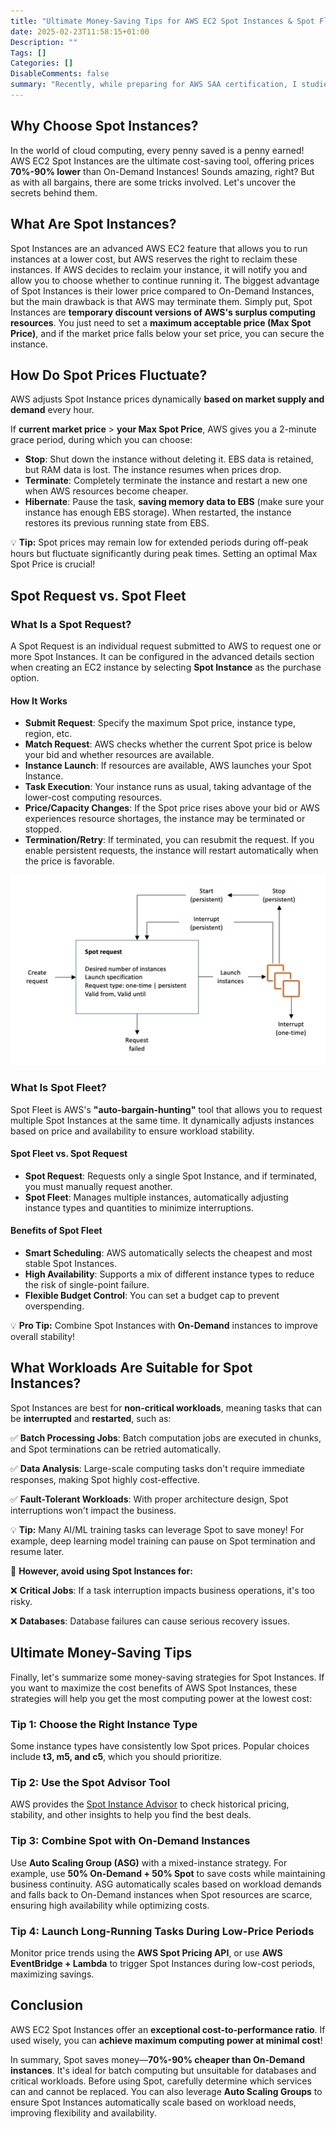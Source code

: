 ```yaml
---
title: "Ultimate Money-Saving Tips for AWS EC2 Spot Instances & Spot Fleet"
date: 2025-02-23T11:58:15+01:00
Description: ""
Tags: []
Categories: []
DisableComments: false
summary: "Recently, while preparing for AWS SAA certification, I studied AWS Spot Instance-related concepts in depth. This article summarizes how to use AWS Spot Instances to reduce computing costs by 70%-90%. By leveraging Auto Scaling Groups, Spot Fleet, and price monitoring strategies, you can enhance stability and optimize costs, making cloud computing more cost-effective."
---
```


## Why Choose Spot Instances?

In the world of cloud computing, every penny saved is a penny earned! AWS EC2 Spot Instances are the ultimate cost-saving tool, offering prices **70%-90% lower** than On-Demand Instances! Sounds amazing, right? But as with all bargains, there are some tricks involved. Let's uncover the secrets behind them.

## What Are Spot Instances?

Spot Instances are an advanced AWS EC2 feature that allows you to run instances at a lower cost, but AWS reserves the right to reclaim these instances. If AWS decides to reclaim your instance, it will notify you and allow you to choose whether to continue running it. The biggest advantage of Spot Instances is their lower price compared to On-Demand Instances, but the main drawback is that AWS may terminate them. Simply put, Spot Instances are **temporary discount versions of AWS's surplus computing resources**. You just need to set a **maximum acceptable price (Max Spot Price)**, and if the market price falls below your set price, you can secure the instance.

## How Do Spot Prices Fluctuate?

AWS adjusts Spot Instance prices dynamically **based on market supply and demand** every hour.

If **current market price** > **your Max Spot Price**, AWS gives you a 2-minute grace period, during which you can choose:

- **Stop**: Shut down the instance without deleting it. EBS data is retained, but RAM data is lost. The instance resumes when prices drop.
- **Terminate**: Completely terminate the instance and restart a new one when AWS resources become cheaper.
- **Hibernate**: Pause the task, **saving memory data to EBS** (make sure your instance has enough EBS storage). When restarted, the instance restores its previous running state from EBS.

💡 **Tip:** Spot prices may remain low for extended periods during off-peak hours but fluctuate significantly during peak times. Setting an optimal Max Spot Price is crucial!

## Spot Request vs. Spot Fleet

### What Is a Spot Request?

A Spot Request is an individual request submitted to AWS to request one or more Spot Instances. It can be configured in the advanced details section when creating an EC2 instance by selecting **Spot Instance** as the purchase option.

#### How It Works

- **Submit Request**: Specify the maximum Spot price, instance type, region, etc.
- **Match Request**: AWS checks whether the current Spot price is below your bid and whether resources are available.
- **Instance Launch**: If resources are available, AWS launches your Spot Instance.
- **Task Execution**: Your instance runs as usual, taking advantage of the lower-cost computing resources.
- **Price/Capacity Changes**: If the Spot price rises above your bid or AWS experiences resource shortages, the instance may be terminated or stopped.
- **Termination/Retry**: If terminated, you can resubmit the request. If you enable persistent requests, the instance will restart automatically when the price is favorable.

<img src="./images/spot_lifecycle.png" alt="spot_lifecycle" width="600" />

### What Is Spot Fleet?

Spot Fleet is AWS's **"auto-bargain-hunting"** tool that allows you to request multiple Spot Instances at the same time. It dynamically adjusts instances based on price and availability to ensure workload stability.

#### Spot Fleet vs. Spot Request

- **Spot Request**: Requests only a single Spot Instance, and if terminated, you must manually request another.
- **Spot Fleet**: Manages multiple instances, automatically adjusting instance types and quantities to minimize interruptions.

#### Benefits of Spot Fleet

- **Smart Scheduling**: AWS automatically selects the cheapest and most stable Spot Instances.
- **High Availability**: Supports a mix of different instance types to reduce the risk of single-point failure.
- **Flexible Budget Control**: You can set a budget cap to prevent overspending.

💡 **Pro Tip:** Combine Spot Instances with **On-Demand** instances to improve overall stability!

## What Workloads Are Suitable for Spot Instances?

Spot Instances are best for **non-critical workloads**, meaning tasks that can be **interrupted** and **restarted**, such as:

✅ **Batch Processing Jobs**: Batch computation jobs are executed in chunks, and Spot terminations can be retried automatically.

✅ **Data Analysis**: Large-scale computing tasks don't require immediate responses, making Spot highly cost-effective.

✅ **Fault-Tolerant Workloads**: With proper architecture design, Spot interruptions won't impact the business.

💡 **Tip:** Many AI/ML training tasks can leverage Spot to save money! For example, deep learning model training can pause on Spot termination and resume later.

🚨 **However, avoid using Spot Instances for:**

❌ **Critical Jobs**: If a task interruption impacts business operations, it's too risky.

❌ **Databases**: Database failures can cause serious recovery issues.

## Ultimate Money-Saving Tips

Finally, let's summarize some money-saving strategies for Spot Instances. If you want to maximize the cost benefits of AWS Spot Instances, these strategies will help you get the most computing power at the lowest cost:

### **Tip 1: Choose the Right Instance Type**

Some instance types have consistently low Spot prices. Popular choices include **t3, m5, and c5**, which you should prioritize.

### **Tip 2: Use the Spot Advisor Tool**

AWS provides the [Spot Instance Advisor](https://aws.amazon.com/ec2/spot/instance-advisor/) to check historical pricing, stability, and other insights to help you find the best deals.

### **Tip 3: Combine Spot with On-Demand Instances**

Use **Auto Scaling Group (ASG)** with a mixed-instance strategy. For example, use **50% On-Demand + 50% Spot** to save costs while maintaining business continuity. ASG automatically scales based on workload demands and falls back to On-Demand instances when Spot resources are scarce, ensuring high availability while optimizing costs.

### **Tip 4: Launch Long-Running Tasks During Low-Price Periods**

Monitor price trends using the **AWS Spot Pricing API**, or use **AWS EventBridge + Lambda** to trigger Spot Instances during low-cost periods, maximizing savings.

## Conclusion

AWS EC2 Spot Instances offer an **exceptional cost-to-performance ratio**. If used wisely, you can **achieve maximum computing power at minimal cost**!

In summary, Spot saves money—**70%-90% cheaper than On-Demand instances**. It's ideal for batch computing but unsuitable for databases and critical workloads. Before using Spot, carefully determine which services can and cannot be replaced. You can also leverage **Auto Scaling Groups** to ensure Spot Instances automatically scale based on workload needs, improving flexibility and availability.
